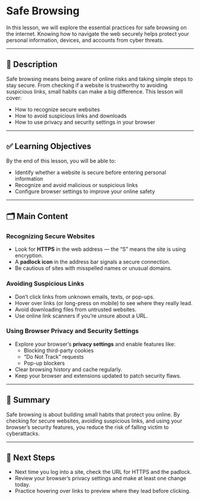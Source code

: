 # Safe Browsing

In this lesson, we will explore the essential practices for safe browsing on the internet. Knowing how to navigate the web securely helps protect your personal information, devices, and accounts from cyber threats.

---

## 📘 Description

Safe browsing means being aware of online risks and taking simple steps to stay secure. From checking if a website is trustworthy to avoiding suspicious links, small habits can make a big difference. This lesson will cover:

- How to recognize secure websites  
- How to avoid suspicious links and downloads  
- How to use privacy and security settings in your browser  

---

## ✅ Learning Objectives

By the end of this lesson, you will be able to:

- Identify whether a website is secure before entering personal information  
- Recognize and avoid malicious or suspicious links  
- Configure browser settings to improve your online safety  

---

## 🗂️ Main Content

### Recognizing Secure Websites

- Look for **HTTPS** in the web address — the “S” means the site is using encryption.  
- A **padlock icon** in the address bar signals a secure connection.  
- Be cautious of sites with misspelled names or unusual domains.  

### Avoiding Suspicious Links

- Don’t click links from unknown emails, texts, or pop-ups.  
- Hover over links (or long-press on mobile) to see where they really lead.  
- Avoid downloading files from untrusted websites.  
- Use online link scanners if you’re unsure about a URL.  

### Using Browser Privacy and Security Settings

- Explore your browser’s **privacy settings** and enable features like:  
  - Blocking third-party cookies  
  - “Do Not Track” requests  
  - Pop-up blockers  
- Clear browsing history and cache regularly.  
- Keep your browser and extensions updated to patch security flaws.  

---

## 📝 Summary

Safe browsing is about building small habits that protect you online. By checking for secure websites, avoiding suspicious links, and using your browser’s security features, you reduce the risk of falling victim to cyberattacks.

---

## 🎯 Next Steps

- Next time you log into a site, check the URL for HTTPS and the padlock.  
- Review your browser’s privacy settings and make at least one change today.  
- Practice hovering over links to preview where they lead before clicking. 